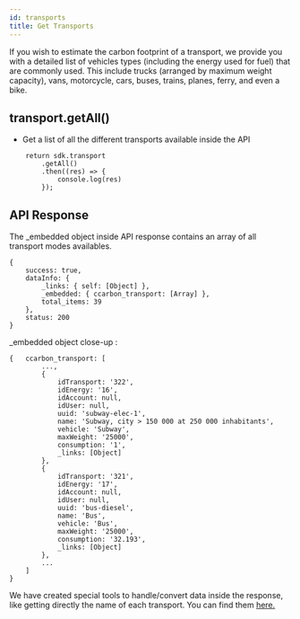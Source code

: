 ```yaml
---
id: transports
title: Get Transports
---
```


If you wish to estimate the carbon footprint of a transport, we provide you with a detailed list of vehicles types (including the energy used for fuel) that are commonly used. This include trucks (arranged by maximum weight capacity), vans, motorcycle, cars, buses, trains, planes, ferry, and even a bike.

## transport.getAll()

-   Get a list of all the different transports available inside the API

```
    return sdk.transport
        .getAll()
        .then((res) => {
            console.log(res)
        });
```

## API Response

The \_embedded object inside API response contains an array of all transport modes availables.

```
{
    success: true,
    dataInfo: {
        _links: { self: [Object] },
        _embedded: { ccarbon_transport: [Array] },
        total_items: 39
    },
    status: 200
}
```

\_embedded object close-up :

```
{   ccarbon_transport: [
        ...,
        {
            idTransport: '322',
            idEnergy: '16',
            idAccount: null,
            idUser: null,
            uuid: 'subway-elec-1',
            name: 'Subway, city > 150 000 at 250 000 inhabitants',
            vehicle: 'Subway',
            maxWeight: '25000',
            consumption: '1',
            _links: [Object]
        },
        {
            idTransport: '321',
            idEnergy: '17',
            idAccount: null,
            idUser: null,
            uuid: 'bus-diesel',
            name: 'Bus',
            vehicle: 'Bus',
            maxWeight: '25000',
            consumption: '32.193',
            _links: [Object]
        },
        ...
    ]
}
```

We have created special tools to handle/convert data inside the response, like getting directly the name of each transport. You can find them [here.](tools#getidlist)
